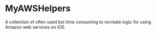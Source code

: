 MyAWSHelpers
============

A collection of often used but time consuming to recreate logic for using Amazon web services on iOS.
